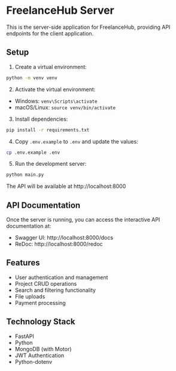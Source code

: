 
# FreelanceHub Server

This is the server-side application for FreelanceHub, providing API endpoints for the client application.

## Setup

1. Create a virtual environment:
```bash
python -m venv venv
```

2. Activate the virtual environment:
- Windows: `venv\Scripts\activate`
- macOS/Linux: `source venv/bin/activate`

3. Install dependencies:
```bash
pip install -r requirements.txt
```

4. Copy `.env.example` to `.env` and update the values:
```bash
cp .env.example .env
```

5. Run the development server:
```bash
python main.py
```

The API will be available at http://localhost:8000

## API Documentation

Once the server is running, you can access the interactive API documentation at:
- Swagger UI: http://localhost:8000/docs
- ReDoc: http://localhost:8000/redoc

## Features
- User authentication and management
- Project CRUD operations
- Search and filtering functionality
- File uploads
- Payment processing

## Technology Stack
- FastAPI
- Python
- MongoDB (with Motor)
- JWT Authentication
- Python-dotenv
